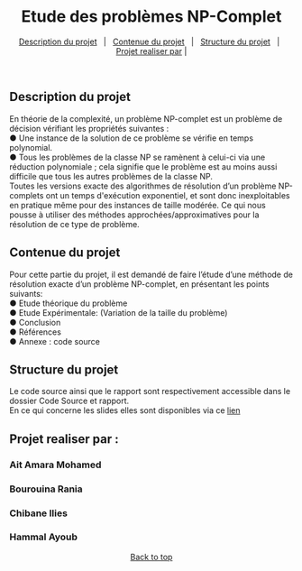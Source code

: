 <h1 align="center">Etude des problèmes NP-Complet</h1>

<p align="center">
  <a href="#description-du-projet">Description du projet</a>   |   
  <a href="#contenue-du-projet">Contenue du projet</a>   |  
  <a href="#structure-du-projet">Structure du projet</a>   |  
  <a href="#projet-realiser-par">Projet realiser par</a> |
</p>

<br>

## Description du projet
En théorie de la complexité, un problème NP-complet est un problème de décision vérifiant les propriétés suivantes :<br>
● Une instance de la solution de ce problème se vérifie en temps polynomial.<br>
● Tous les problèmes de la classe NP se ramènent à celui-ci via une réduction polynomiale ; cela signifie que le problème est au moins aussi difficile que tous les autres problèmes de la classe NP.<br>
Toutes les versions exacte des algorithmes de résolution d’un problème NP-complets ont un temps d'exécution exponentiel, et sont donc inexploitables en pratique même pour des instances de taille modérée. Ce qui nous pousse à utiliser des méthodes approchées/approximatives pour la résolution de ce type de problème.<br>

## Contenue du projet 
Pour cette partie du projet, il est demandé de faire l’étude d’une méthode de résolution exacte d’un problème NP-complet, en présentant les points suivants:<br>
● Etude théorique du problème<br>
● Etude Expérimentale: (Variation de la taille du problème)<br>
● Conclusion<br>
● Références<br>
● Annexe : code source<br>


## Structure du projet 
Le code source ainsi que le rapport sont respectivement accessible dans le dossier Code Source et rapport.<br>
En ce qui concerne les slides elles sont disponibles via ce <a href="https://www.canva.com/design/DAE0DAkV9bk/AQ3DsBTHq8MBfBajEzsaWQ/view?utm_content=DAE0DAkV9bk&utm_campaign=designshare&utm_medium=link&utm_source=publishsharelink#1">lien</a>

## Projet realiser par :
<h3>Ait Amara Mohamed</h3>
<h3>Bourouina Rania</h3>
<h3>Chibane Ilies</h3>
<h3>Hammal Ayoub</h3>

<p align="center">
<a href="#top">Back to top</a>
</p>
